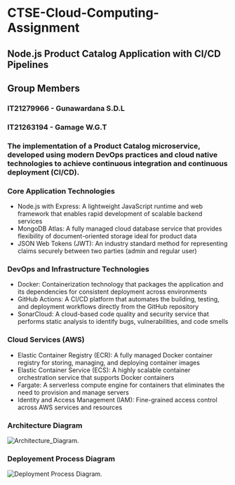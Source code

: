 # CTSE-Cloud-Computing-Assignment
## Node.js Product Catalog Application with CI/CD Pipelines
## Group Members
### IT21279966 - Gunawardana S.D.L
### IT21263194 - Gamage W.G.T

### The implementation of a Product Catalog microservice, developed using modern DevOps practices and cloud native technologies to achieve continuous integration and continuous deployment (CI/CD).

### Core Application Technologies
* Node.js with Express: A lightweight JavaScript runtime and web framework that enables rapid development of scalable backend services
* MongoDB Atlas: A fully managed cloud database service that provides flexibility of document-oriented storage ideal for product data
* JSON Web Tokens (JWT): An industry standard method for representing claims securely between two parties (admin and regular user)

### DevOps and Infrastructure Technologies
* Docker: Containerization technology that packages the application and its dependencies for consistent deployment across environments
* GitHub Actions: A CI/CD platform that automates the building, testing, and deployment workflows directly from the GitHub repository
* SonarCloud: A cloud-based code quality and security service that performs static analysis to identify bugs, vulnerabilities, and code smells

### Cloud Services (AWS)
* Elastic Container Registry (ECR): A fully managed Docker container registry for storing, managing, and deploying container images
* Elastic Container Service (ECS): A highly scalable container orchestration service that supports Docker containers
* Fargate: A serverless compute engine for containers that eliminates the need to provision and manage servers
* Identity and Access Management (IAM): Fine-grained access control across AWS services and resources

### Architecture Diagram
![Architecture_Diagram.](https://drive.google.com/uc?export=view&id=1IboC6Tm3gVSq-iizVeqg7pYJSuLyxjLR)

### Deployement Process Diagram
![Deployment Process Diagram.](https://drive.google.com/uc?export=view&id=1xXwtH9lyI3qJkIlTnmfTVhdAuiuKBI2L)
